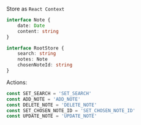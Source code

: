 Store as `React Context`

```ts
interface Note {
	date: Date
	content: string
}

interface RootStore {
	search: string
	notes: Note
	chosenNoteId: string
}
```

Actions:

```ts
const SET_SEARCH = 'SET_SEARCH'
const ADD_NOTE = 'ADD_NOTE'
const DELETE_NOTE = 'DELETE_NOTE'
const SET_CHOSEN_NOTE_ID = 'SET_CHOSEN_NOTE_ID'
const UPDATE_NOTE = 'UPDATE_NOTE'
```
